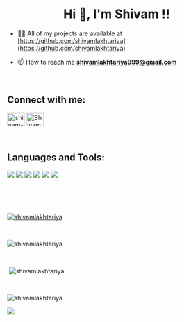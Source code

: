 <h1 align="center">Hi 👋, I'm Shivam !!</h1>


- 👨‍💻 All of my projects are available at [https://github.com/shivamlakhtariya](https://github.com/shivamlakhtariya)

- 📫 How to reach me **shivamlakhtariya999@gmail.com**

<br>
<h2 align="left">Connect with me:</h2>

<p align="left">
    <a href="https://www.linkedin.com/in/shivam-lakhtariya/" target="_blank"><img align="center"
            src="https://raw.githubusercontent.com/rahuldkjain/github-profile-readme-generator/master/src/images/icons/Social/linked-in-alt.svg"
            alt="shivam-lakhtariya" height="30" width="40" /></a>
     <a href="https://twitter.com/ShivamLakhtari1?s=08" target="_blank"><img align="center"
            src="https://github.com/rahuldkjain/github-profile-readme-generator/blob/master/src/images/icons/Social/twitter.svg"
            alt="ShivamLakhtari1" height="30" width="40" /></a>
   
  </p>
<br>
<h2 align="left">Languages and Tools:</h2>

<p float="left">


<img src="https://img.shields.io/badge/html5%20-%23E34F26.svg?&style=for-the-badge&logo=html5&logoColor=white"/>

<img src="https://img.shields.io/badge/css3%20-%231572B6.svg?&style=for-the-badge&logo=css3&logoColor=white"/>

<img src="https://img.shields.io/badge/python%20-%2314354C.svg?&style=for-the-badge&logo=python&logoColor=white"/>

<img src="https://img.shields.io/badge/c%20-%2300599C.svg?&style=for-the-badge&logo=c&logoColor=white"/>

<img src="https://img.shields.io/badge/java-%23ED8B00.svg?&style=for-the-badge&logo=java&logoColor=white"/>

<img src="https://img.shields.io/badge/mysql-%2300f.svg?&style=for-the-badge&logo=mysql&logoColor=white"/>


</p>
<br><br><br>
<p> <a href="https://github.com/ryo-ma/github-profile-trophy"><img align="center"
            src="https://github-profile-trophy.vercel.app/?username=shivamlakhtariya&theme=juicyfresh&row=2&column=3"
            alt="shivamlakhtariya" /></a> </p>

<br>
<p><img align="center"
        src="https://github-readme-stats.vercel.app/api/top-langs?username=shivamlakhtariya&show_icons=true&theme=merko&hide_border=true&locale=en&layout=compact"
        alt="shivamlakhtariya" /></p>

<br>
<p>&nbsp;<img align="center"
        src="https://github-readme-stats.vercel.app/api?username=shivamlakhtariya&show_icons=true&theme=merko&hide_border=true&locale=en"
        alt="shivamlakhtariya" /></p>

<br>
<p><img align="center"
        src="https://github-readme-streak-stats.herokuapp.com/?user=shivamlakhtariya&show_icons=true&theme=merko&hide_border=true&locale=en"
        alt="shivamlakhtariya" /></p>
        
  ![](https://komarev.com/ghpvc/?username=shivamlakhtariya&style=plastic&label=Stalker+Alert)
        
